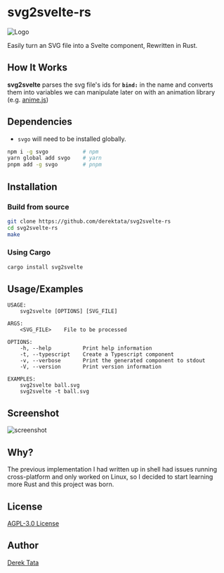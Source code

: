 
# svg2svelte-rs
![Logo](https://user-images.githubusercontent.com/63433989/190178451-42bdd0fe-7d0d-4303-92ad-724121769d44.svg)

Easily turn an SVG file into a Svelte component, Rewritten in Rust.
## How It Works

**svg2svelte** parses the svg file's ids for **`bind:`** in the name and converts them into variables we can manipulate later on with an animation library (e.g. [anime.js])

[anime.js]: https://animejs.com/
## Dependencies

+ `svgo` will need to be installed globally.

```bash
npm i -g svgo           # npm
yarn global add svgo    # yarn
pnpm add -g svgo        # pnpm
```
## Installation

### Build from source
```bash
git clone https://github.com/derektata/svg2svelte-rs
cd svg2svelte-rs
make
```

### Using Cargo
```bash
cargo install svg2svelte
```
## Usage/Examples

```plaintext
USAGE:
    svg2svelte [OPTIONS] [SVG_FILE]

ARGS:
    <SVG_FILE>    File to be processed

OPTIONS:
    -h, --help          Print help information
    -t, --typescript    Create a Typescript component
    -v, --verbose       Print the generated component to stdout
    -V, --version       Print version information

EXAMPLES:
    svg2svelte ball.svg
    svg2svelte -t ball.svg
```


## Screenshot

![screenshot](https://user-images.githubusercontent.com/63433989/190179524-4924ac11-d98f-49e7-aea1-49a41b53b60d.png)
## Why?

The previous implementation I had written up in shell had issues running cross-platform and only worked on Linux, so I decided to start learning more Rust and this project was born.
## License

[AGPL-3.0 License](https://github.com/derektata/svg2svelte-rs/blob/main/LICENSE)


## Author

[Derek Tata](https://www.github.com/derektata)

